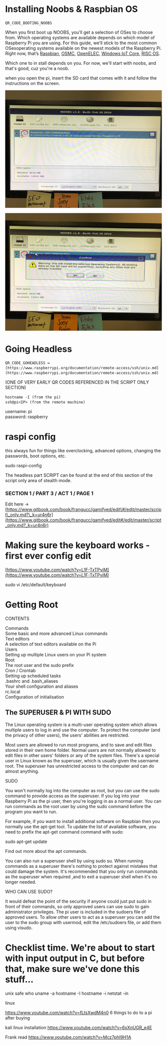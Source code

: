 # Installing Noobs & Raspbian OS

```
QR_CODE_BOOTING_NOOBS
```

When you first boot up NOOBS, you’ll get a selection of OSes to choose from. Which operating systems are available depends on which model of Raspberry Pi you are using. For this guide, we’ll stick to the most common OSesoperating systems available on the newest models of the Raspberry Pi. Right now, that’s [Raspbian](https://www.raspberrypi.org/downloads/raspbian/), [OSMC](https://osmc.tv/), [OpenELEC](http://openelec.tv/), [Windows IoT Core](https://developer.microsoft.com/en-us/windows/iot), [RISC OS](https://www.riscosopen.org/).

Which one to in stall depends on you. For now, we'll start with noobs, and that's good, cuz you're a noob.

when you open the pi, insert the SD card that comes with it and follow the instructions on the screen.

![](/assets/noobs4.jpg)

![](/assets/noobs3.jpg)

# Going Headless

```
QR_CODE_GOHEADLESS = [https://www.raspberrypi.org/documentation/remote-access/ssh/unix.md](https://www.raspberrypi.org/documentation/remote-access/ssh/unix.md)
```

\(ONE OF VERY EARLY QR CODES REFERENCED IN THE SCRIPT ONLY SECTION\)

```
hostname -I (from the pi)
ssh@pi<IP> (from the remote machine)
```

username: pi  
password: raspberry

# raspi config

this always fun for things like overclocking, advanced options, changing the passwords, boot options, etc.

sudo raspi-config

The headless part SCRIPT can be found at the end of this section of the script only area of stealth mode.

### SECTION 1 / PART 3 / ACT 1 / PAGE 1

Edit here -&gt; [https://www.gitbook.com/book/frangucc/gamifyed/edit\#/edit/master/script\_only.md?\_k=ur4n6r](https://www.gitbook.com/book/frangucc/gamifyed/edit#/edit/master/script_only.md?_k=ur4n6r)

# Making sure the keyboard works - first ever config edit

[https://www.youtube.com/watch?v=L1F-TxTPyiM](https://www.youtube.com/watch?v=L1F-TxTPyiM)

sudo vi /etc/default/keyboard

# Getting Root

CONTENTS

Commands  
Some basic and more advanced Linux commands  
Text editors  
A selection of text editors available on the Pi  
Users  
Setting up multiple Linux users on your Pi system  
Root  
The root user and the sudo prefix  
Cron / Crontab  
Setting up scheduled tasks  
.bashrc and .bash\_aliases  
Your shell configuration and aliases  
rc.local  
Configuration of initialisation

## The SUPERUSER & PI WITH SUDO

The Linux operating system is a multi-user operating system which allows multiple users to log in and use the computer. To protect the computer \(and the privacy of other users\), the users' abilities are restricted.

Most users are allowed to run most programs, and to save and edit files stored in their own home folder. Normal users are not normally allowed to edit files in other users' folders or any of the system files. There's a special user in Linux known as the superuser, which is usually given the username root. The superuser has unrestricted access to the computer and can do almost anything.

SUDO

You won't normally log into the computer as root, but you can use the sudo command to provide access as the superuser. If you log into your Raspberry Pi as the pi user, then you're logging in as a normal user. You can run commands as the root user by using the sudo command before the program you want to run.

For example, if you want to install additional software on Raspbian then you normally use the apt-get tool. To update the list of available software, you need to prefix the apt-get command command with sudo:

sudo apt-get update

Find out more about the apt commands.

You can also run a superuser shell by using sudo su. When running commands as a superuser there's nothing to protect against mistakes that could damage the system. It's recommended that you only run commands as the superuser when required ,and to exit a superuser shell when it's no longer needed.

WHO CAN USE SUDO?

It would defeat the point of the security if anyone could just put sudo in front of their commands, so only approved users can use sudo to gain administrator privileges. The pi user is included in the sudoers file of approved users. To allow other users to act as a superuser you can add the user to the sudo group with usermod, edit the /etc/sudoers file, or add them using visudo.



# Checklist time. We're about to start with input output in C, but before that, make sure we've done this stuff...

unix safe
who
uname -a
hostname -I
hostname -i
netstat -in

linux




https://www.youtube.com/watch?v=fLtsXwdM4n0 6 things to do to a pi after buying

kali linux installation https://www.youtube.com/watch?v=6xXnUGR_e4E

Frank read https://www.youtube.com/watch?v=Mcz7phI9H1A




